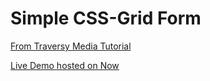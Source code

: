 # Simple CSS-Grid Form

[From Traversy Media Tutorial](https://youtu.be/Sb5qOa3R4hY)

[Live Demo hosted on Now](https://css-grid-form-omjdhlwpol.now.sh)